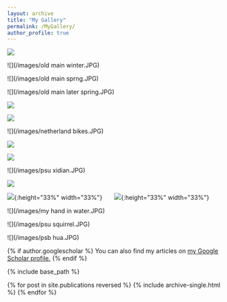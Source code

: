 ```yaml
---
layout: archive
title: "My Gallery"
permalink: /MyGallery/
author_profile: true
---
```


![](/images/atlantic.JPG) 

![](/images/old main winter.JPG)

![](/images/old main sprng.JPG)

![](/images/old main later spring.JPG)

![](/images/emodao.JPG)

![](/images/tangrenjie.JPG)

![](/images/netherland bikes.JPG)

![](/images/netherland2.JPG)

![](/images/netherland.JPG)

![](/images/psu xidian.JPG)

![](/images/star.JPG)

![](/images/monk.JPG){:height="33%" width="33%"} &nbsp; &nbsp; &nbsp; ![](/images/chengdu3.JPG){:height="33%" width="33%"}

![](/images/my hand in water.JPG)

![](/images/psu squirrel.JPG)

![](/images/psb hua.JPG)


{% if author.googlescholar %}
  You can also find my articles on <u><a href="{{author.googlescholar}}">my Google Scholar profile</a>.</u>
{% endif %}

{% include base_path %}

{% for post in site.publications reversed %}
  {% include archive-single.html %}
{% endfor %}
